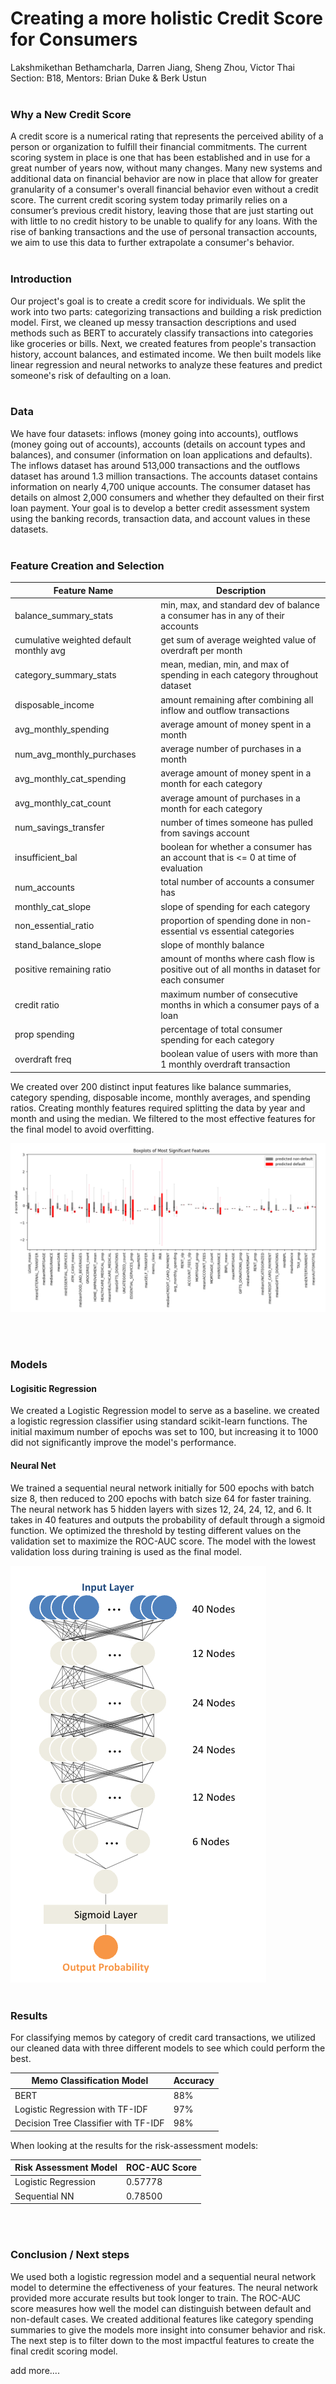 # Creating a more holistic Credit Score for Consumers
Lakshmikethan Bethamcharla, Darren Jiang, Sheng Zhou, Victor Thai
<br>
Section: B18, Mentors: Brian Duke & Berk Ustun
<br><br>

### **Why a New Credit Score**<br>
A credit score is a numerical rating that represents the perceived ability of a person or organization to fulfill their financial commitments. The current scoring system in place is one that has been established and in use for a great number of years now, without many changes. Many new systems and additional data on financial behavior are now in place that allow for greater granularity of a consumer's overall financial behavior even without a credit score. The current credit scoring system today primarily relies on a consumer’s previous credit history, leaving those that are just starting out with little to no credit history to be unable to qualify for any loans. With the rise of banking transactions and the use of personal transaction accounts, we aim to use this data to further extrapolate a consumer's behavior.
<br><br>

### **Introduction**<br>
Our project's goal is to create a credit score for individuals. We split the work into two parts: categorizing transactions and building a risk prediction model. First, we cleaned up messy transaction descriptions and used methods such as BERT to accurately classify transactions into categories like groceries or bills. Next, we created features from people's transaction history, account balances, and estimated income. We then built models like linear regression and neural networks to analyze these features and predict someone's risk of defaulting on a loan.
<br><br>

### **Data**<br>
We have four datasets: inflows (money going into accounts), outflows (money going out of accounts), accounts (details on account types and balances), and consumer (information on loan applications and defaults). The inflows dataset has around 513,000 transactions and the outflows dataset has around 1.3 million transactions. The accounts dataset contains information on nearly 4,700 unique accounts. The consumer dataset has details on almost 2,000 consumers and whether they defaulted on their first loan payment. Your goal is to develop a better credit assessment system using the banking records, transaction data, and account values in these datasets.
<br><br>

### **Feature Creation and Selection**<br>

| Feature Name | Description |
| --- | --- |
| balance_summary_stats | min, max, and standard dev of balance a consumer has in any of their accounts |
| cumulative weighted default monthly avg | get sum of average weighted value of overdraft per month |
| category_summary_stats | mean, median, min, and max of spending in each category throughout dataset |
| disposable_income | amount remaining after combining all inflow and outflow transactions |
| avg_monthly_spending | average amount of money spent in a month |
| num_avg_monthly_purchases | average number of purchases in a month |
| avg_monthly_cat_spending | average amount of money spent in a month for each category |
| avg_monthly_cat_count | average amount of purchases in a month for each category |
| num_savings_transfer | number of times someone has pulled from savings account |
| insufficient_bal | boolean for whether a consumer has an account that is <= 0 at time of evaluation |
| num_accounts | total number of accounts a consumer has |
| monthly_cat_slope | slope of spending for each category |
| non_essential_ratio | proportion of spending done in non-essential vs essential categories |
| stand_balance_slope | slope of monthly balance |
| positive remaining ratio | amount of months where cash flow is positive out of all months in dataset for each consumer |
| credit ratio | maximum number of consecutive months in which a consumer pays of a loan |
| prop spending | percentage of total consumer spending for each category |
| overdraft freq | boolean value of users with more than 1 monthly overdraft transaction |


We  created over 200 distinct input features like balance summaries, category spending, disposable income, monthly averages, and spending ratios. Creating monthly features required splitting the data by year and month and using the median. We filtered to the most effective features for the final model to avoid overfitting. 

![Boxplots of Most Significant Features](boxplot1.png)

<br><br>

### **Models**<br>


#### Logisitic Regression<br>
We created a Logistic Regression model to serve as a baseline. we created a logistic regression classifier using standard scikit-learn functions. The initial maximum number of epochs was set to 100, but increasing it to 1000 did not significantly improve the model's performance.

#### Neural Net<br>

We trained a sequential neural network initially for 500 epochs with batch size 8, then reduced to 200 epochs with batch size 64 for faster training. The neural network has 5 hidden layers with sizes 12, 24, 24, 12, and 6. It takes in 40 features and outputs the probability of default through a sigmoid function. We optimized the threshold by testing different values on the validation set to maximize the ROC-AUC score. The model with the lowest validation loss during training is used as the final model.

![Boxplots of Most Significant Features](Neural.png)
<br><br>

### **Results**<br>

For classifying memos by category of credit card transactions, we utilized our cleaned data
with three different models to see which could perform the best.

| Memo Classification Model | Accuracy |
| --- | --- |
| BERT | 88% |
| Logistic Regression with TF-IDF | 97% |
| Decision Tree Classifier with TF-IDF | 98% |

When looking at the results for the risk-assessment models:

| Risk Assessment Model | ROC-AUC Score |
| --- | --- |
| Logistic Regression | 0.57778 |
| Sequential NN | 0.78500 |

<br><br>

### **Conclusion / Next steps**<br>
We used both a logistic regression model and a sequential neural network model to determine the effectiveness of your features. The neural network provided more accurate results but took longer to train. The ROC-AUC score measures how well the model can distinguish between default and non-default cases. We created additional features like category spending summaries to give the models more insight into consumer behavior and risk. The next step is to filter down to the most impactful features to create the final credit scoring model.

add more....
<br>
